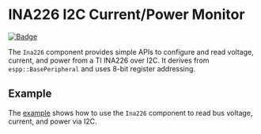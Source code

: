 # INA226 I2C Current/Power Monitor

[![Badge](https://components.espressif.com/components/espp/ina226/badge.svg)](https://components.espressif.com/components/espp/ina226)

The `Ina226` component provides simple APIs to configure and read voltage,
current, and power from a TI INA226 over I2C. It derives from
`espp::BasePeripheral` and uses 8-bit register addressing.

## Example

The [example](./example) shows how to use the `Ina226` component to read bus
voltage, current, and power via I2C.


